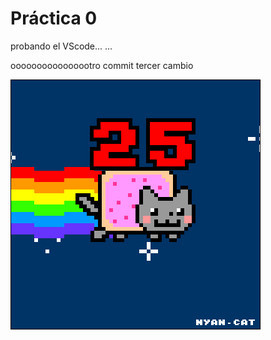  # Práctica 0

probando el VScode... 
...

oooooooooooooootro commit
tercer cambio











![](Ejercicio2-img1.gif)
